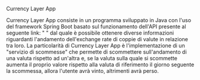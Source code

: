 Currency Layer App

Currency Layer App consiste in un programma sviluppato in Java con l'uso del framework Spring Boot basato sul funzionamento dell'API presente al seguente link: " " dal quale è possibile ottenere diverse informazioni riguardanti l'andamento dell'exchange rate di coppie di valute in relazione tra loro.
La particolarità di Currency Layer App è l'implementazione di un "servizio di scommesse" che permette di scommettere sull'andamento di una valuta rispetto ad un'altra e, se la valuta sulla quale si scommette aumenta il proprio valore rispetto alla valuta di riferimento il giorno seguente la scommessa, allora l'utente avrà vinto, altrimenti avrà perso.
